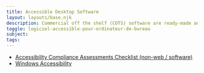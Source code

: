 ```yaml
---
title: Accessible Desktop Software
layout: layouts/base.njk
description: Commercial off the shelf (COTS) software are ready-made and available for purchase in the commercial market and they must be accessible for people with disabilities to perform their daily tasks.
toggle: logiciel-accessible-pour-ordinateur-de-bureau
subject:
tags:
---
```


- [Accessibility Compliance Assessments Checklist (non-web / software)](./a11ycheck-nonweb)
- [Windows Accessibility](https://www.microsoft.com/en-ca/Accessibility/windows?SilentAuth=1&activetab=pivot_1%3aprimaryr2)
